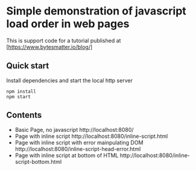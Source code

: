 # Simple demonstration of javascript load order in web pages
This is support code for a tutorial published at [https://www.bytesmatter.io/blog/]

## Quick start
Install dependencies and start the local http server

```console
npm install
npm start
```

## Contents
- Basic Page, no javascript http://localhost:8080/
- Page with inline script http://localhost:8080/inline-script.html
- Page with inline script with error mainpulating DOM http://localhost:8080/inline-script-head-error.html
- Page with inline script at bottom of HTML http://localhost:8080/inline-script-bottom.html